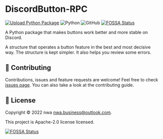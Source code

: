 # DiscordButton-RPC
[![Upload Python Package](https://github.com/subnwa/DiscordButton-RPC/actions/workflows/python-publish.yml/badge.svg)](https://github.com/subnwa/DiscordButton-RPC/actions/workflows/python-publish.yml) ![Python](https://img.shields.io/badge/-Python-black?style=flat-square&logo=Python)
![GitHub](https://img.shields.io/badge/-GitHub-181717?style=flat-square&logo=github)
[![FOSSA Status](https://app.fossa.com/api/projects/git%2Bgithub.com%2Fsubnwa%2FDiscordButton-RPC.svg?type=shield)](https://app.fossa.com/projects/git%2Bgithub.com%2Fsubnwa%2FDiscordButton-RPC?ref=badge_shield)

A Python package that makes buttons work better and more stable on Discord.

A structure that operates a button feature in the best and most decisive way. The structure is kept simpler. It also helps you review some errors.

## 🤝 Contributing
Contributions, issues and feature requests are welcome!
Feel free to check [issues page](https://github.com/subnwa/DiscordButton-RPC/issues). You can also take a look at the contributing guide.

## 📝 License
Copyright © 2022 nwa nwa.business@outlook.com.

This project is Apache-2.0 license licensed.


[![FOSSA Status](https://app.fossa.com/api/projects/git%2Bgithub.com%2Fsubnwa%2FDiscordButton-RPC.svg?type=large)](https://app.fossa.com/projects/git%2Bgithub.com%2Fsubnwa%2FDiscordButton-RPC?ref=badge_large)